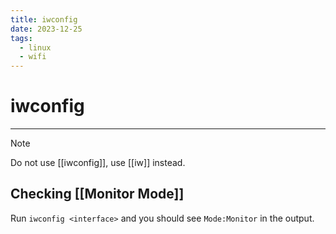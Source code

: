 ```yaml
---
title: iwconfig
date: 2023-12-25
tags:
  - linux
  - wifi
---
```


# iwconfig

---

> [!NOTE]
> Do not use [[iwconfig]], use [[iw]] instead.

## Checking [[Monitor Mode]]

Run `iwconfig <interface>` and you should see `Mode:Monitor` in the output.
